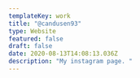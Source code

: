 ```yaml
---
templateKey: work
title: "@candusen93"
type: Website
featured: false
draft: false
date: 2020-08-13T14:08:13.036Z
description: "My instagram page. "
---
```

